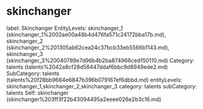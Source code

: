 # skinchanger

label: Skinchanger
EntityLevels: skinchanger_1 (skinchanger_1%2002ae00a48b4d476fa571c24172bba17b.md), skinchanger_2 (skinchanger_2%201305ab62cea24c37bcb33eb5566b1143.md), skinchanger_3 (skinchanger_3%20040789e7d96b4b2ba874966ced150110.md)
Category: talents (talents%2042a8cf28d58447ddaf6bbc9d8949ede2.md)
SubCategory: talents (talents%20f28bb9684e6847b396b079167ef6dbbd.md)
entityLevels: skinchanger_1,skinchanger_2,skinchanger_3
category: talents
subCategory: talents
Self: skinchanger (skinchanger%203ff3f22b43094495a2eeee026e2b3c16.md)

[](Untitled%209a1c0e2c6a6c4bb1965c4588c951c88e.md)